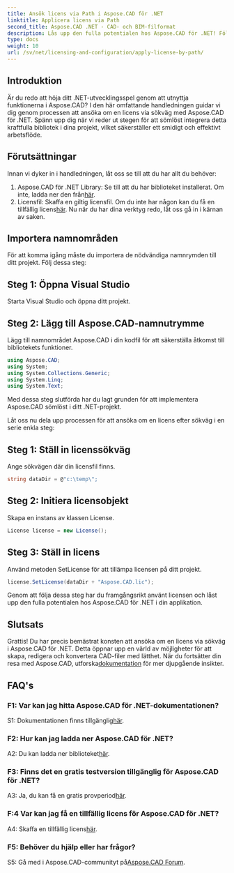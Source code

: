 ```yaml
---
title: Ansök licens via Path i Aspose.CAD för .NET
linktitle: Applicera licens via Path
second_title: Aspose.CAD .NET - CAD- och BIM-filformat
description: Lås upp den fulla potentialen hos Aspose.CAD för .NET! Följ vår steg-för-steg-guide för att ansöka om en licens sömlöst. Höj ditt CAD-filmanipuleringsspel nu!
type: docs
weight: 10
url: /sv/net/licensing-and-configuration/apply-license-by-path/
---
```

## Introduktion

Är du redo att höja ditt .NET-utvecklingsspel genom att utnyttja funktionerna i Aspose.CAD? I den här omfattande handledningen guidar vi dig genom processen att ansöka om en licens via sökväg med Aspose.CAD för .NET. Spänn upp dig när vi reder ut stegen för att sömlöst integrera detta kraftfulla bibliotek i dina projekt, vilket säkerställer ett smidigt och effektivt arbetsflöde.

## Förutsättningar

Innan vi dyker in i handledningen, låt oss se till att du har allt du behöver:
1.  Aspose.CAD för .NET Library: Se till att du har biblioteket installerat. Om inte, ladda ner den från[här](https://releases.aspose.com/cad/net/).
2.  Licensfil: Skaffa en giltig licensfil. Om du inte har någon kan du få en tillfällig licens[här](https://purchase.aspose.com/temporary-license/).
Nu när du har dina verktyg redo, låt oss gå in i kärnan av saken.

## Importera namnområden

För att komma igång måste du importera de nödvändiga namnrymden till ditt projekt. Följ dessa steg:

## Steg 1: Öppna Visual Studio

Starta Visual Studio och öppna ditt projekt.

## Steg 2: Lägg till Aspose.CAD-namnutrymme

Lägg till namnområdet Aspose.CAD i din kodfil för att säkerställa åtkomst till bibliotekets funktioner.
```csharp
using Aspose.CAD;
using System;
using System.Collections.Generic;
using System.Linq;
using System.Text;
```
Med dessa steg slutförda har du lagt grunden för att implementera Aspose.CAD sömlöst i ditt .NET-projekt.

Låt oss nu dela upp processen för att ansöka om en licens efter sökväg i en serie enkla steg:

## Steg 1: Ställ in licenssökväg

Ange sökvägen där din licensfil finns.
```csharp
string dataDir = @"c:\temp\";
```

## Steg 2: Initiera licensobjekt

Skapa en instans av klassen License.
```csharp
License license = new License();
```

## Steg 3: Ställ in licens

Använd metoden SetLicense för att tillämpa licensen på ditt projekt.
```csharp
license.SetLicense(dataDir + "Aspose.CAD.lic");
```

Genom att följa dessa steg har du framgångsrikt använt licensen och låst upp den fulla potentialen hos Aspose.CAD för .NET i din applikation.

## Slutsats

Grattis! Du har precis bemästrat konsten att ansöka om en licens via sökväg i Aspose.CAD för .NET. Detta öppnar upp en värld av möjligheter för att skapa, redigera och konvertera CAD-filer med lätthet. När du fortsätter din resa med Aspose.CAD, utforska[dokumentation](https://reference.aspose.com/cad/net/) för mer djupgående insikter.

## FAQ's

### F1: Var kan jag hitta Aspose.CAD för .NET-dokumentationen?

 S1: Dokumentationen finns tillgänglig[här](https://reference.aspose.com/cad/net/).

### F2: Hur kan jag ladda ner Aspose.CAD för .NET?

 A2: Du kan ladda ner biblioteket[här](https://releases.aspose.com/cad/net/).

### F3: Finns det en gratis testversion tillgänglig för Aspose.CAD för .NET?

A3: Ja, du kan få en gratis provperiod[här](https://releases.aspose.com/).

### F:4 Var kan jag få en tillfällig licens för Aspose.CAD för .NET?

 A4: Skaffa en tillfällig licens[här](https://purchase.aspose.com/temporary-license/).

### F5: Behöver du hjälp eller har frågor?

 S5: Gå med i Aspose.CAD-communityt på[Aspose.CAD Forum](https://forum.aspose.com/c/cad/19).